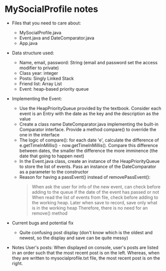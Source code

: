 # MySocialProfile notes
- Files that you need to care about:
  + MySocialProfile.java
  + Event.java and DateComparator.java
  + App.java
  
- Data structure used:
  + Name, email, password: String (email and password set the access modifier to private)
  + Class year: integer
  + Posts: Singly Linked Stack
  + Friend list: Array List
  + Event: heap-based priority queue
  
- Implementing the Event:
  + Use the HeapPriorityQueue provided by the textbook. Consider each event is an Entry with the date as the key and the description as 
  the value
  + Create a class name DateComparator.java implementing the built-in Comparator interface. Provide a method compare() to override the one 
  in the interface
  + The logic of compare(): for each date 'e', calculate the difference of e.getTimeInMillis() - now.getTimeInMillis(). Compare this 
  difference between dates, the smaller the difference the more imminence (the date that going to happen next)
  + In the Event.java class, create an instance of the HeapPriorityQueue to store the list of events. Pass an instance of the DateComparator
  as a parameter to the constructor
  + Reason for having a passEvent() instead of removePassEvent():
     > When ask the user for info of the new event, can check before adding to the queue if the date of the event has passed or not
     > When read the list of events from file, check before adding to the working heap. Later when save to record, save only what is in the
     working heap
     > Therefore, there is no need for an remove() method

- Current bugs and potential fix
  + Quite confusing post display (don't know which is the oldest and newest, so the display and save can be quite messy)
  
- Notes
User's posts: When displayed on console, user's posts are listed in an order such that the most recent post is on the left. Whereas, when they are written to mysocialprofile.txt file, the most recent post is on the right.

  

